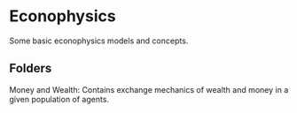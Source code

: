 # Econophysics
Some basic econophysics models and concepts. 

## Folders 
Money and Wealth: Contains exchange mechanics of wealth and money in a given population of agents.
